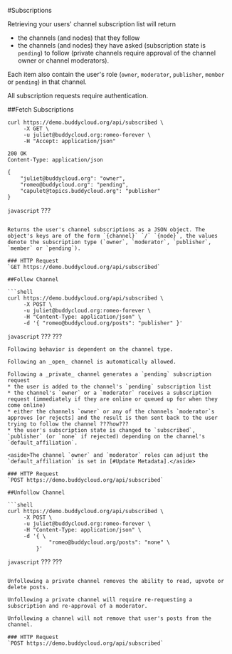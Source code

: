 #Subscriptions

Retrieving your users' channel subscription list will return
* the channels (and nodes) that they follow
* the channels (and nodes) they have asked (subscription state is `pending`) to follow (private channels require approval of the channel owner or channel moderators).

Each item also contain the user's role (`owner`, `moderator`, `publisher`, `member` or `pending`) in that channel.

<aside class="warning">All subscription requests require authentication.</aside>

##Fetch Subscriptions

```shell
curl https://demo.buddycloud.org/api/subscribed \
     -X GET \
     -u juliet@buddycloud.org:romeo-forever \
     -H "Accept: application/json"
```

```shell
200 OK
Content-Type: application/json

{
    "juliet@buddycloud.org": "owner",
    "romeo@buddycloud.org": "pending",
    "capulet@topics.buddycloud.org": "publisher"
}
```

```javascript```
???
```

Returns the user's channel subscriptions as a JSON object. The object's keys are of the form `{channel}` `/` `{node}`, the values denote the subscription type (`owner`, `moderator`, `publisher`, `member` or `pending`).

### HTTP Request
`GET https://demo.buddycloud.org/api/subscribed`

##Follow Channel

```shell
curl https://demo.buddycloud.org/api/subscribed \
     -X POST \
     -u juliet@buddycloud.org:romeo-forever \
     -H "Content-Type: application/json" \
     -d '{ "romeo@buddycloud.org/posts": "publisher" }'
```

```javascript```
???
???
```
Following behavior is dependent on the channel type.

Following an _open_ channel is automatically allowed.

Following a _private_ channel generates a `pending` subscription request
* the user is added to the channel's `pending` subscription list
* the channel's `owner` or a `moderator` receives a subscription request (immediately if they are online or queued up for when they come online)
* either the channels `owner` or any of the channels `moderator`s approves [or rejects] and the result is then sent back to the user trying to follow the channel ???how???
* the user's subscription state is changed to `subscribed`, `publisher` (or `none` if rejected) depending on the channel's `default_affiliation`. 

<aside>The channel `owner` and `moderator` roles can adjust the `default_affiliation` is set in [#Update Metadata].</aside>

### HTTP Request
`POST https://demo.buddycloud.org/api/subscribed`

##Unfollow Channel

```shell
curl https://demo.buddycloud.org/api/subscribed \
     -X POST \
     -u juliet@buddycloud.org:romeo-forever \
     -H "Content-Type: application/json" \
     -d '{ \
             "romeo@buddycloud.org/posts": "none" \
         }'
```

```javascript```
???
???
```

Unfollowing a private channel removes the ability to read, upvote or delete posts. 

Unfollowing a private channel will require re-requesting a subscription and re-approval of a moderator. 

Unfollowing a channel will not remove that user's posts from the channel.

### HTTP Request
`POST https://demo.buddycloud.org/api/subscribed`